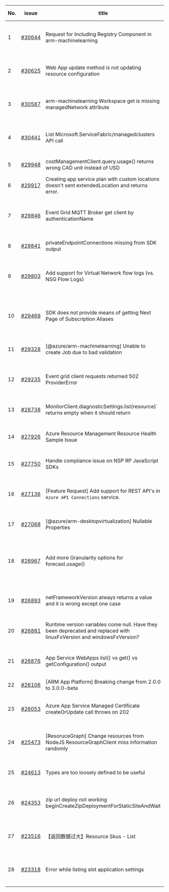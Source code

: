 | No. | issue | title | labels | assignees | bot advice | created date |
| ------ | ------ | ------ | ------ | ------ | ------ | :-----: |
|1|[#30644](https://github.com/Azure/azure-sdk-for-js/issues/30644)|Request for Including Registry Component in arm-machinelearning|question, customer-reported, Mgmt, Service Attention, Container Registry, needs-team-attention|qiaozha, kazrael2119|new comment|2024-08-05|
|2|[#30625](https://github.com/Azure/azure-sdk-for-js/issues/30625)|Web App update method is not updating resource configuration|question, customer-reported, Mgmt, App Services, Service Attention, needs-team-attention|qiaozha, kazrael2119||2024-08-02|
|3|[#30587](https://github.com/Azure/azure-sdk-for-js/issues/30587)|arm-machinelearning Workspace get is missing managedNetwork attribute|question, customer-reported, Mgmt, Service Attention, Machine Learning, needs-team-attention|qiaozha, kazrael2119|new comment|2024-07-31|
|4|[#30441](https://github.com/Azure/azure-sdk-for-js/issues/30441)|List Microsoft.ServiceFabric/managedclusters API call|question, customer-reported, Mgmt, Service Attention, Service Fabric, needs-team-attention|qiaozha, kazrael2119|new comment|2024-07-17|
|5|[#29948](https://github.com/Azure/azure-sdk-for-js/issues/29948)|costManagementClient.query.usage() returns wrong CAD unit instead of USD|question, customer-reported, Mgmt, needs-team-attention|qiaozha, kazrael2119|new comment|2024-06-07|
|6|[#29917](https://github.com/Azure/azure-sdk-for-js/issues/29917)|Creating app service plan with custom locations doesn't sent extendedLocation and returns error.|question, customer-reported, Mgmt, needs-team-attention|qiaozha, kazrael2119|new comment|2024-06-05|
|7|[#29846](https://github.com/Azure/azure-sdk-for-js/issues/29846)|Event Grid MQTT Broker get client by authenticationName|question, customer-reported, Mgmt, Service Attention, feature-request, Event Grid, needs-team-attention|qiaozha, kazrael2119||2024-05-29|
|8|[#29841](https://github.com/Azure/azure-sdk-for-js/issues/29841)|privateEndpointConnections missing from SDK output|question, customer-reported, Mgmt, needs-team-attention|qiaozha, kazrael2119||2024-05-29|
|9|[#29803](https://github.com/Azure/azure-sdk-for-js/issues/29803)|Add support for Virtual Network flow logs (vs. NSG Flow Logs)|question, customer-reported, Mgmt, Service Attention, Network - Network Watcher, needs-team-attention|qiaozha, kazrael2119|new comment|2024-05-24|
|10|[#29469](https://github.com/Azure/azure-sdk-for-js/issues/29469)|SDK does not provide means of getting Next Page of Subscription Aliases|question, customer-reported, Mgmt, Service Attention, Subscription, needs-team-attention, no-recent-activity|qiaozha, kazrael2119||2024-04-26|
|11|[#29328](https://github.com/Azure/azure-sdk-for-js/issues/29328)|[@azure/arm-machinelearning] Unable to create Job due to bad validation|question, customer-reported, Mgmt, Machine Learning, needs-team-attention|qiaozha, kazrael2119|new comment|2024-04-16|
|12|[#29235](https://github.com/Azure/azure-sdk-for-js/issues/29235)|Event grid client requests returned 502 ProviderError|question, customer-reported, Mgmt, Service Attention, Event Grid, needs-team-attention|qiaozha, kazrael2119||2024-04-09|
|13|[#28738](https://github.com/Azure/azure-sdk-for-js/issues/28738)|MonitorClient.diagnosticSettings.list(resource)` returns empty when it should return|question, customer-reported, Mgmt, Monitor, needs-team-attention|qiaozha, josefree, kazrael2119||2024-03-01|
|14|[#27926](https://github.com/Azure/azure-sdk-for-js/issues/27926)|Azure Resource Management Resource Health Sample Issue|Mgmt, Service Attention, Resource Health, test-manual-pass|MaryGao, kazrael2119||2023-11-29|
|15|[#27750](https://github.com/Azure/azure-sdk-for-js/issues/27750)|Handle compliance issue on NSP RP JavaScript SDKs|question, customer-reported, Mgmt, Event Hubs, needs-team-attention|qiaozha, kazrael2119|new comment|2023-11-10|
|16|[#27136](https://github.com/Azure/azure-sdk-for-js/issues/27136)|[Feature Request] Add support for REST API's in `Azure API Connections` service.|question, customer-reported, Mgmt, App Services, Service Attention, Logic App, needs-team-attention|MaryGao, kazrael2119||2023-09-15|
|17|[#27068](https://github.com/Azure/azure-sdk-for-js/issues/27068)|[@azure/arm-desktopvirtualization] Nullable Properties|question, customer-reported, Mgmt, Service Attention, ARM, needs-team-attention|qiaozha, kazrael2119|new comment|2023-09-11|
|18|[#26967](https://github.com/Azure/azure-sdk-for-js/issues/26967)|Add more Granularity options for forecast.usage()|question, customer-reported, Mgmt, Service Attention, feature-request, needs-team-attention, Cost Management - UsageDetailsAndExport|qiaozha||2023-08-29|
|19|[#26893](https://github.com/Azure/azure-sdk-for-js/issues/26893)|netFrameworkVersion always returns a value and it is wrong except one case|question, customer-reported, Mgmt, App Services, Service Attention, needs-team-attention|qiaozha, kazrael2119||2023-08-22|
|20|[#26881](https://github.com/Azure/azure-sdk-for-js/issues/26881)|Runtime version variables come null. Have they been deprecated and replaced with linuxFxVersion and windowsFxVersion?|question, customer-reported, Mgmt, App Services, needs-team-attention|qiaozha|new comment|2023-08-21|
|21|[#26876](https://github.com/Azure/azure-sdk-for-js/issues/26876)|App Service WebApps list() vs get() vs getConfiguration() output|question, customer-reported, Mgmt, App Services, Service Attention, needs-team-attention|qiaozha|new comment|2023-08-19|
|22|[#26106](https://github.com/Azure/azure-sdk-for-js/issues/26106)|[ARM App Platform] Breaking change from 2.0.0 to 3.0.0-beta|Mgmt, ARM - Managed Applications|MaryGao, kazrael2119||2023-06-06|
|23|[#26053](https://github.com/Azure/azure-sdk-for-js/issues/26053)|Azure App Service Managed Certificate createOrUpdate call throws on 202|question, customer-reported, Mgmt, App Services, Service Attention, needs-team-attention|qiaozha, kazrael2119|new comment|2023-05-31|
|24|[#25473](https://github.com/Azure/azure-sdk-for-js/issues/25473)|[ResoruceGraph] Change resources from NodeJS ResourceGraphClient miss information randomly|question, customer-reported, Mgmt, Service Attention, Resource Graph, needs-team-attention|qiaozha|new comment|2023-04-06|
|25|[#24613](https://github.com/Azure/azure-sdk-for-js/issues/24613)|Types are too loosely defined to be useful|customer-reported, Mgmt, feature-request, needs-team-attention, SecurityInsights|qiaozha||2023-01-30|
|26|[#24353](https://github.com/Azure/azure-sdk-for-js/issues/24353)|zip url deploy not working beginCreateZipDeploymentForStaticSiteAndWait|bug, customer-reported, Mgmt, App Services, Service Attention, needs-team-attention|qiaozha||2023-01-03|
|27|[#23516](https://github.com/Azure/azure-sdk-for-js/issues/23516)|【返回数据过大】Resource Skus - List|customer-reported, Mgmt, Service Attention, feature-request, ARM - Core, needs-team-attention|qiaozha|new comment|2022-10-14|
|28|[#23318](https://github.com/Azure/azure-sdk-for-js/issues/23318)|Error while listing slot application settings  |bug, customer-reported, Mgmt, App Services, Service Attention, needs-team-attention|qiaozha|new comment|2022-09-26|
